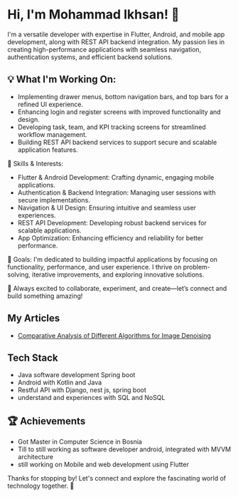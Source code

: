 # Hi, I'm Mohammad Ikhsan! 👋

I'm a versatile developer with expertise in Flutter, Android, and mobile app development, along with REST API backend integration. My passion lies in creating high-performance applications with seamless navigation, authentication systems, and efficient backend solutions.


## 💡 What I'm Working On:
- Implementing drawer menus, bottom navigation bars, and top bars for a refined UI experience.
- Enhancing login and register screens with improved functionality and design.
- Developing task, team, and KPI tracking screens for streamlined workflow management.
- Building REST API backend services to support secure and scalable application features.


🚀 Skills & Interests:
- Flutter & Android Development: Crafting dynamic, engaging mobile applications.
- Authentication & Backend Integration: Managing user sessions with secure implementations.
- Navigation & UI Design: Ensuring intuitive and seamless user experiences.
- REST API Development: Developing robust backend services for scalable applications.
- App Optimization: Enhancing efficiency and reliability for better performance.

🎯 Goals:
I'm dedicated to building impactful applications by focusing on functionality, performance, and user experience. I thrive on problem-solving, iterative improvements, and exploring innovative solutions.

🚀 Always excited to collaborate, experiment, and create—let’s connect and build something amazing!


## My Articles
- [Comparative Analysis of Different Algorithms for Image Denoising](https://scholar.google.com/citations?view_op=view_citation&hl=tr&user=i4c0zwYAAAAJ&citation_for_view=i4c0zwYAAAAJ:u5HHmVD_uO8C)


## Tech Stack
- Java software development Spring boot 
- Android with Kotlin and Java
- Restful API with Django, nest js, spring boot
- understand and experiences with SQL and NoSQL 

 ## 🏆 Achievements

- Got Master in Computer Science in Bosnia
- Till to still working as software developer android, integrated with MVVM architecture
- still working on Mobile and web development using Flutter

Thanks for stopping by! Let's connect and explore the fascinating world of technology together. 🚀


<!--

Here are some ideas to get you started:

- 🔭 I’m currently working on full stack app using "task manager", mobile, web client and restful api
- 🌱 I’m currently learning flutter, nestjs
- 👯 I’m looking to collaborate on new company to work on any projects
- 🤔 I’m looking for help with moving new place
- 💬 Ask me about software development
-->